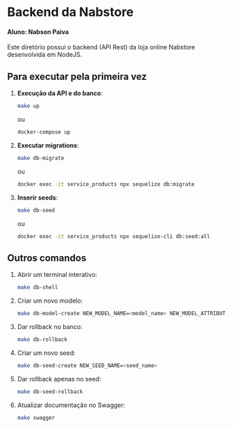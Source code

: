 # Backend da Nabstore
#### Aluno: Nabson Paiva
Este diretório possui o backend (API Rest) da loja online Nabstore desenvolvida em NodeJS.

## Para executar pela primeira vez
1. **Execução da API e do banco**:
    ```bash
    make up
    ```
    ou
    ```bash
    docker-compose up
    ```

2. **Executar migrations**:
    ```bash
    make db-migrate
    ```
    ou
    ```bash
    docker exec -it service_products npx sequelize db:migrate
    ```

3. **Inserir seeds**:
    ```bash
    make db-seed
    ```
    ou
    ```bash
    docker exec -it service_products npx sequelize-cli db:seed:all
    ```


## Outros comandos

1. Abrir um terminal interativo:
    ```bash
    make db-shell
    ```

2. Criar um novo modelo:
    ```bash
    make db-model-create NEW_MODEL_NAME=<model_name> NEW_MODEL_ATTRIBUTES=<att1=type,att2=type...>
    ```

3. Dar rollback no banco:
    ```bash
    make db-rollback
    ```

4. Criar um novo seed:
    ```bash
    make db-seed-create NEW_SEED_NAME=<seed_name>
    ```

5. Dar rollback apenas no seed:
    ```bash
    make db-seed-rollback
    ```

6. Atualizar documentação no Swagger:
    ```bash
    make swagger
    ```

